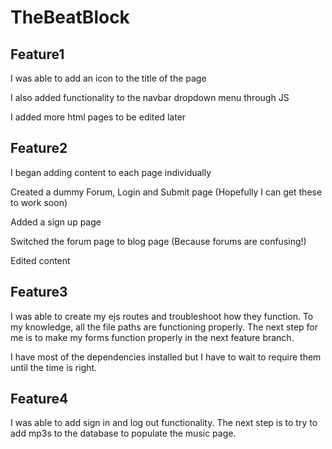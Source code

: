 # TheBeatBlock
## Feature1
I was able to add an icon to the title of the page

I also added functionality to the navbar dropdown menu through JS

I added more html pages to be edited later

## Feature2
I began adding content to each page individually

Created a dummy Forum, Login and Submit page (Hopefully I can get these to work soon)

Added a sign up page

Switched the forum page to blog page (Because forums are confusing!)

Edited content

## Feature3
I was able to create my ejs routes and troubleshoot how they function. To my knowledge, all the file paths are functioning properly. The next step for me is to make my forms function properly in the next feature branch.

I have most of the dependencies installed but I have to wait to require them until the time is right.

## Feature4
I was able to add sign in and log out functionality. The next step is to try to add mp3s to the database to populate the music page.